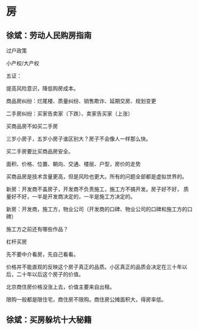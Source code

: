 # 房






## 徐斌：劳动人民购房指南

过户政策

小产权/大产权

五证：

提高风险意识，降低购房成本。

商品房纠纷：烂尾楼、质量纠纷、销售欺诈、延期交房、规划变更

二手房纠纷：买家告卖家（下跌）、卖家告买家（上涨）

买商品房不如买二手房

三岁小房子，五岁小房子谁区别大？房子不会像人一样那么快。

买二手房要比买商品房安全。

面积、价格、位置、朝向、交通、楼层、户型，房价的走势

买商品房是技术含量更高，但是风险也更大。所有的问题全部都是虚拟世界的。

新房：开发商不盖房子，开发商不负责施工，施工方不搞开发。房子好不好， 质量好不好，一半是开发商决定的，一半是施工方决定的。

新房：开发商，施工方，物业公司（开发商的口碑、物业公司的口碑和施工方的口碑）

施工方之前还有哪些作品？

杠杆买房

先不要中介看房，先自己看看。

价格并不能直观的反映这个房子真正的品质。小区真正的品质会决定在三十年以后，二十年以后这个房子的价值。

北京商住房价格没涨上去，价值主要来自出租。

限购一般都是限住宅，商住房不限购。商住房公摊面积大，得房率低。












## 徐斌：买房躲坑十大秘籍